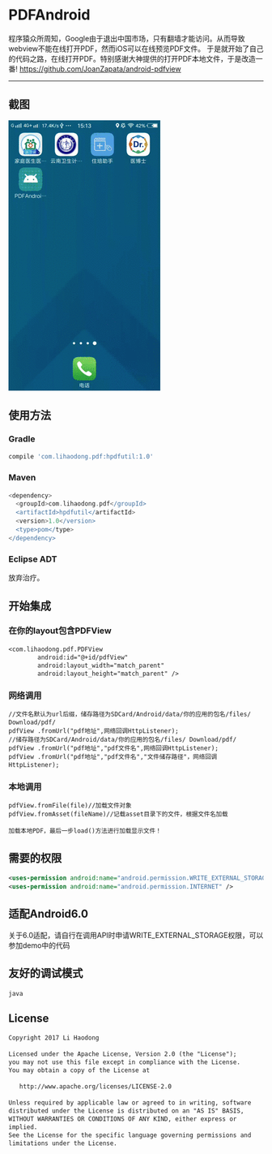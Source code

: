 # PDFAndroid
程序猿众所周知，Google由于退出中国市场，只有翻墙才能访问。从而导致webview不能在线打开PDF，然而iOS可以在线预览PDF文件。
于是就开始了自己的代码之路，在线打开PDF。特别感谢大神提供的打开PDF本地文件，于是改造一番! 
https://github.com/JoanZapata/android-pdfview

----

## 截图
![](https://github.com/lihaodong/PDFAndroid/blob/master/images/image0.gif)
## 使用方法
### Gradle
```groovy
compile 'com.lihaodong.pdf:hpdfutil:1.0'
```
### Maven
```groovy
<dependency>
  <groupId>com.lihaodong.pdf</groupId>
  <artifactId>hpdfutil</artifactId>
  <version>1.0</version>
  <type>pom</type>
</dependency>
```
### Eclipse ADT

放弃治疗。
## 开始集成
### 在你的layout包含PDFView
```
<com.lihaodong.pdf.PDFView
        android:id="@+id/pdfView"
        android:layout_width="match_parent"
        android:layout_height="match_parent" />
```
### 网络调用
```
//文件名默认为url后缀，储存路径为SDCard/Android/data/你的应用的包名/files/ Download/pdf/
pdfView .fromUrl("pdf地址",网络回调HttpListener);
//储存路径为SDCard/Android/data/你的应用的包名/files/ Download/pdf/
pdfView .fromUrl("pdf地址","pdf文件名",网络回调HttpListener);
pdfView .fromUrl("pdf地址","pdf文件名","文件储存路径"，网络回调HttpListener);
```
### 本地调用
```
pdfView.fromFile(file)//加载文件对象
pdfView.fromAsset(fileName)//记载asset目录下的文件，根据文件名加载

加载本地PDF，最后一步load()方法进行加载显示文件！

```
## 需要的权限
```xml
<uses-permission android:name="android.permission.WRITE_EXTERNAL_STORAGE" />
<uses-permission android:name="android.permission.INTERNET" />
```
## 适配Android6.0

关于6.0适配，请自行在调用API时申请WRITE_EXTERNAL_STORAGE权限，可以参加demo中的代码
## 友好的调试模式

```
java
```
## License
```text
Copyright 2017 Li Haodong

Licensed under the Apache License, Version 2.0 (the "License");
you may not use this file except in compliance with the License.
You may obtain a copy of the License at

   http://www.apache.org/licenses/LICENSE-2.0

Unless required by applicable law or agreed to in writing, software
distributed under the License is distributed on an "AS IS" BASIS,
WITHOUT WARRANTIES OR CONDITIONS OF ANY KIND, either express or implied.
See the License for the specific language governing permissions and
limitations under the License.
```




